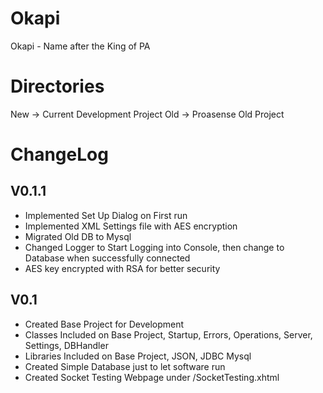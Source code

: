 # Okapi
Okapi - Name after the King of PA

# Directories
New -> Current Development Project
Old -> Proasense Old Project

# ChangeLog
## V0.1.1
- Implemented Set Up Dialog on First run
- Implemented XML Settings file with AES encryption
- Migrated Old DB to Mysql
- Changed Logger to Start Logging into Console, then change to Database when successfully connected
- AES key encrypted with RSA for better security

## V0.1
- Created Base Project for Development
- Classes Included on Base Project, Startup, Errors, Operations, Server, Settings, DBHandler
- Libraries Included on Base Project, JSON, JDBC Mysql
- Created Simple Database just to let software run
- Created Socket Testing Webpage under /SocketTesting.xhtml
